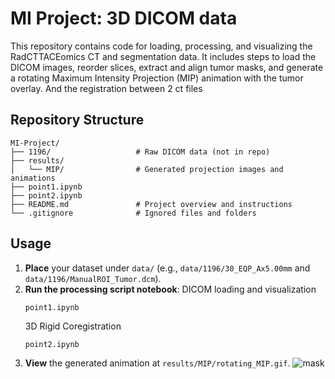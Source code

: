 # MI Project: 3D DICOM data

This repository contains code for loading, processing, and visualizing the RadCTTACEomics CT and segmentation data. It includes steps to load the DICOM images, reorder slices, extract and align tumor masks, and generate a rotating Maximum Intensity Projection (MIP) animation with the tumor overlay.
And the registration between 2 ct files
## Repository Structure

```
MI-Project/
├── 1196/                   # Raw DICOM data (not in repo)
├── results/
│   └── MIP/                # Generated projection images and animations
├── point1.ipynb
├── point2.ipynb
├── README.md               # Project overview and instructions
└── .gitignore              # Ignored files and folders
```


## Usage

1. **Place** your dataset under `data/` (e.g., `data/1196/30_EQP_Ax5.00mm` and `data/1196/ManualROI_Tumor.dcm`).
2. **Run the processing script notebook**:
DICOM loading and visualization  
   ```
   point1.ipynb
   ```
   3D Rigid Coregistration
   ```
   point2.ipynb
   ```
3. **View** the generated animation at `results/MIP/rotating_MIP.gif`.
![mask](RadCTTACEomics_1196\results\MIP\rotating_liver_tumor.gif)
